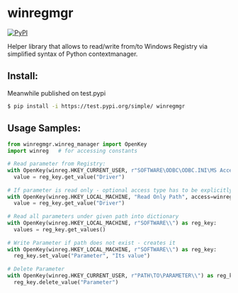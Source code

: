 # winregmgr
[![PyPI](https://img.shields.io/badge/testpypi-v.0.0.6-brightgreen)](https://test.pypi.org/project/winregmgr/)

Helper library that allows to read/write from/to Windows Registry via simplified syntax of Python contextmanager.

## Install:

Meanwhile published on test.pypi
```bash  
$ pip install -i https://test.pypi.org/simple/ winregmgr
```  

## Usage Samples:

```Python
from winregmgr.winreg_manager import OpenKey
import winreg   # for accessing constants

# Read parameter from Registry:
with OpenKey(winreg.HKEY_CURRENT_USER, r"SOFTWARE\ODBC\ODBC.INI\MS Access Database\\") as reg_key:
  value = reg_key.get_value("Driver")
  
# If parameter is read only - optional access type has to be explicitly set:
with OpenKey(winreg.HKEY_LOCAL_MACHINE, "Read Only Path", access=winreg.KEY_READ) as reg_key:
  value = reg_key.get_value("Driver")
 
# Read all parameters under given path into dictionary
with OpenKey(winreg.HKEY_LOCAL_MACHINE, r"SOFTWARE\\") as reg_key:
  values = reg_key.get_values()
 
# Write Parameter if path does not exist - creates it
with OpenKey(winreg.HKEY_LOCAL_MACHINE, r"SOFTWARE\\") as reg_key:
  reg_key.set_value("Parameter", "Its value")
 
# Delete Parameter
with OpenKey(winreg.HKEY_CURRENT_USER, r"PATH\TO\PARAMETER\\") as reg_key:
  reg_key.delete_value("Parameter")

```



